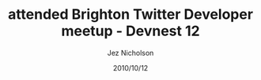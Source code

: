 ---
title: attended Brighton Twitter Developer meetup - Devnest 12
date: 2010/10/12
tags: [events,twitter-devnest]
author: Jez Nicholson
---